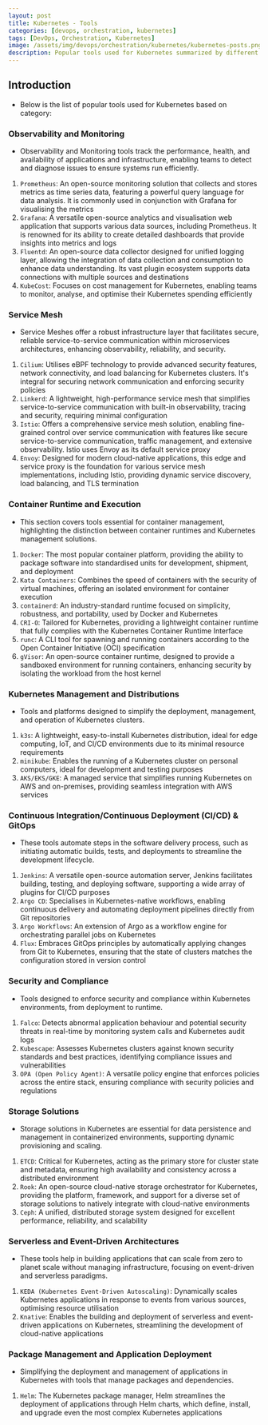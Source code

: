 ```yaml
---
layout: post
title: Kubernetes - Tools
categories: [devops, orchestration, kubernetes]
tags: [DevOps, Orchestration, Kubernetes]
image: /assets/img/devops/orchestration/kubernetes/kubernetes-posts.png
description: Popular tools used for Kubernetes summarized by different categories
---
```


## Introduction

- Below is the list of popular tools used for Kubernetes based on category:

### Observability and Monitoring

- Observability and Monitoring tools track the performance, health, and availability of applications and infrastructure, enabling teams to detect and diagnose issues to ensure systems run efficiently.

1. `Prometheus`: An open-source monitoring solution that collects and stores metrics as time series data, featuring a powerful query language for data analysis. It is commonly used in conjunction with Grafana for visualising the metrics
2. `Grafana`: A versatile open-source analytics and visualisation web application that supports various data sources, including Prometheus. It is renowned for its ability to create detailed dashboards that provide insights into metrics and logs
3. `Fluentd`: An open-source data collector designed for unified logging layer, allowing the integration of data collection and consumption to enhance data understanding. Its vast plugin ecosystem supports data connections with multiple sources and destinations
4. `KubeCost`: Focuses on cost management for Kubernetes, enabling teams to monitor, analyse, and optimise their Kubernetes spending efficiently

### Service Mesh

- Service Meshes offer a robust infrastructure layer that facilitates secure, reliable service-to-service communication within microservices architectures, enhancing observability, reliability, and security.

1. `Cilium`: Utilises eBPF technology to provide advanced security features, network connectivity, and load balancing for Kubernetes clusters. It's integral for securing network communication and enforcing security policies
2. `Linkerd`: A lightweight, high-performance service mesh that simplifies service-to-service communication with built-in observability, tracing and security, requiring minimal configuration
3. `Istio`: Offers a comprehensive service mesh solution, enabling fine-grained control over service communication with features like secure service-to-service communication, traffic management, and extensive observability. Istio uses Envoy as its default service proxy
4. `Envoy`: Designed for modern cloud-native applications, this edge and service proxy is the foundation for various service mesh implementations, including Istio, providing dynamic service discovery, load balancing, and TLS termination

### Container Runtime and Execution

- This section covers tools essential for container management, highlighting the distinction between container runtimes and Kubernetes management solutions.

1. `Docker`: The most popular container platform, providing the ability to package software into standardised units for development, shipment, and deployment
2. `Kata Containers`: Combines the speed of containers with the security of virtual machines, offering an isolated environment for container execution
3. `containerd`: An industry-standard runtime focused on simplicity, robustness, and portability, used by Docker and Kubernetes
4. `CRI-O`: Tailored for Kubernetes, providing a lightweight container runtime that fully complies with the Kubernetes Container Runtime Interface
5. `runc`: A CLI tool for spawning and running containers according to the Open Container Initiative (OCI) specification
6. `gVisor`: An open-source container runtime, designed to provide a sandboxed environment for running containers, enhancing security by isolating the workload from the host kernel

### Kubernetes Management and Distributions

- Tools and platforms designed to simplify the deployment, management, and operation of Kubernetes clusters.

1. `k3s`: A lightweight, easy-to-install Kubernetes distribution, ideal for edge computing, IoT, and CI/CD environments due to its minimal resource requirements
2. `minikube`: Enables the running of a Kubernetes cluster on personal computers, ideal for development and testing purposes
3. `AKS/EKS/GKE`: A managed service that simplifies running Kubernetes on AWS and on-premises, providing seamless integration with AWS services

### Continuous Integration/Continuous Deployment (CI/CD) & GitOps

- These tools automate steps in the software delivery process, such as initiating automatic builds, tests, and deployments to streamline the development lifecycle.

1. `Jenkins`: A versatile open-source automation server, Jenkins facilitates building, testing, and deploying software, supporting a wide array of plugins for CI/CD purposes
2. `Argo CD`: Specialises in Kubernetes-native workflows, enabling continuous delivery and automating deployment pipelines directly from Git repositories
3. `Argo Workflows`: An extension of Argo as a workflow engine for orchestrating parallel jobs on Kubernetes
4. `Flux`: Embraces GitOps principles by automatically applying changes from Git to Kubernetes, ensuring that the state of clusters matches the configuration stored in version control

### Security and Compliance

- Tools designed to enforce security and compliance within Kubernetes environments, from deployment to runtime.

1. `Falco`: Detects abnormal application behaviour and potential security threats in real-time by monitoring system calls and Kubernetes audit logs
2. `Kubescape`: Assesses Kubernetes clusters against known security standards and best practices, identifying compliance issues and vulnerabilities
3. `OPA (Open Policy Agent)`: A versatile policy engine that enforces policies across the entire stack, ensuring compliance with security policies and regulations

### Storage Solutions

- Storage solutions in Kubernetes are essential for data persistence and management in containerized environments, supporting dynamic provisioning and scaling.

1. `ETCD`: Critical for Kubernetes, acting as the primary store for cluster state and metadata, ensuring high availability and consistency across a distributed environment
2. `Rook`: An open-source cloud-native storage orchestrator for Kubernetes, providing the platform, framework, and support for a diverse set of storage solutions to natively integrate with cloud-native environments
3. `Ceph`: A unified, distributed storage system designed for excellent performance, reliability, and scalability

### Serverless and Event-Driven Architectures

- These tools help in building applications that can scale from zero to planet scale without managing infrastructure, focusing on event-driven and serverless paradigms.

1. `KEDA (Kubernetes Event-Driven Autoscaling)`: Dynamically scales Kubernetes applications in response to events from various sources, optimising resource utilisation
2. `Knative`: Enables the building and deployment of serverless and event-driven applications on Kubernetes, streamlining the development of cloud-native applications

### Package Management and Application Deployment

- Simplifying the deployment and management of applications in Kubernetes with tools that manage packages and dependencies.

1. `Helm`: The Kubernetes package manager, Helm streamlines the deployment of applications through Helm charts, which define, install, and upgrade even the most complex Kubernetes applications